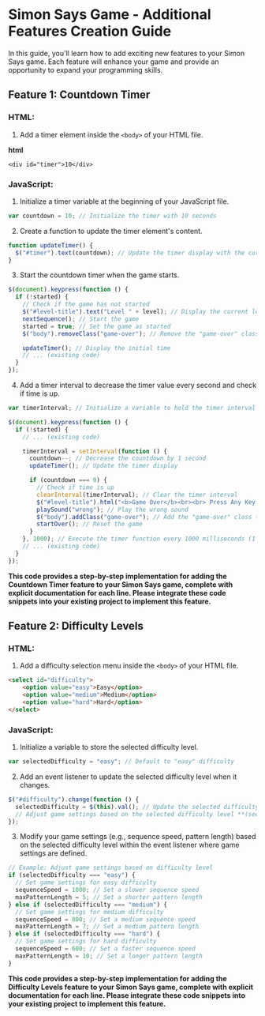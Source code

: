 # Simon Says Game - Additional Features Creation Guide

In this guide, you'll learn how to add exciting new features to your Simon Says game. Each feature will enhance your game and provide an opportunity to expand your programming skills.

## Feature 1: Countdown Timer

### HTML:

1. Add a timer element inside the `<body>` of your HTML file.

**html**

`<div id="timer">10</div>`

### JavaScript:

1. Initialize a timer variable at the beginning of your JavaScript file.

```javascript
var countdown = 10; // Initialize the timer with 10 seconds
```

2. Create a function to update the timer element's content.

```javascript
function updateTimer() {
  $("#timer").text(countdown); // Update the timer display with the current countdown value
}
```

3. Start the countdown timer when the game starts.

```javascript
$(document).keypress(function () {
  if (!started) {
    // Check if the game has not started
    $("#level-title").text("Level " + level); // Display the current level
    nextSequence(); // Start the game
    started = true; // Set the game as started
    $("body").removeClass("game-over"); // Remove the "game-over" class from the body

    updateTimer(); // Display the initial time
    // ... (existing code)
  }
});
```

4. Add a timer interval to decrease the timer value every second and check if time is up.

```javascript
var timerInterval; // Initialize a variable to hold the timer interval ID

$(document).keypress(function () {
  if (!started) {
    // ... (existing code)

    timerInterval = setInterval(function () {
      countdown--; // Decrease the countdown by 1 second
      updateTimer(); // Update the timer display

      if (countdown === 0) {
        // Check if time is up
        clearInterval(timerInterval); // Clear the timer interval
        $("#level-title").html("<b>Game Over</b><br><br> Press Any Key to Restart"); // Display game over message
        playSound("wrong"); // Play the wrong sound
        $("body").addClass("game-over"); // Add the "game-over" class to the body
        startOver(); // Reset the game
      }
    }, 1000); // Execute the timer function every 1000 milliseconds (1 second)
    // ... (existing code)
  }
});
```

**This code provides a step-by-step implementation for adding the Countdown Timer feature to your Simon Says game, complete with explicit documentation for each line. Please integrate these code snippets into your existing project to implement this feature.**

## Feature 2: Difficulty Levels

### HTML:

1. Add a difficulty selection menu inside the `<body>` of your HTML file.

```HTML
<select id="difficulty">
    <option value="easy">Easy</option>
    <option value="medium">Medium</option>
    <option value="hard">Hard</option>
</select>
```

### JavaScript:

1. Initialize a variable to store the selected difficulty level.

```javascript
var selectedDifficulty = "easy"; // Default to "easy" difficulty
```

2. Add an event listener to update the selected difficulty level when it changes.

```javascript
$("#difficulty").change(function () {
  selectedDifficulty = $(this).val(); // Update the selected difficulty based on user's choice
  // Adjust game settings based on the selected difficulty level **(see below)**
});
```

3. Modify your game settings (e.g., sequence speed, pattern length) based on the selected difficulty level within the event listener where game settings are defined.

```javascript
// Example: Adjust game settings based on difficulty level
if (selectedDifficulty === "easy") {
  // Set game settings for easy difficulty
  sequenceSpeed = 1000; // Set a slower sequence speed
  maxPatternLength = 5; // Set a shorter pattern length
} else if (selectedDifficulty === "medium") {
  // Set game settings for medium difficulty
  sequenceSpeed = 800; // Set a medium sequence speed
  maxPatternLength = 7; // Set a medium pattern length
} else if (selectedDifficulty === "hard") {
  // Set game settings for hard difficulty
  sequenceSpeed = 600; // Set a faster sequence speed
  maxPatternLength = 10; // Set a longer pattern length
}
```

**This code provides a step-by-step implementation for adding the Difficulty Levels feature to your Simon Says game, complete with explicit documentation for each line. Please integrate these code snippets into your existing project to implement this feature.**
